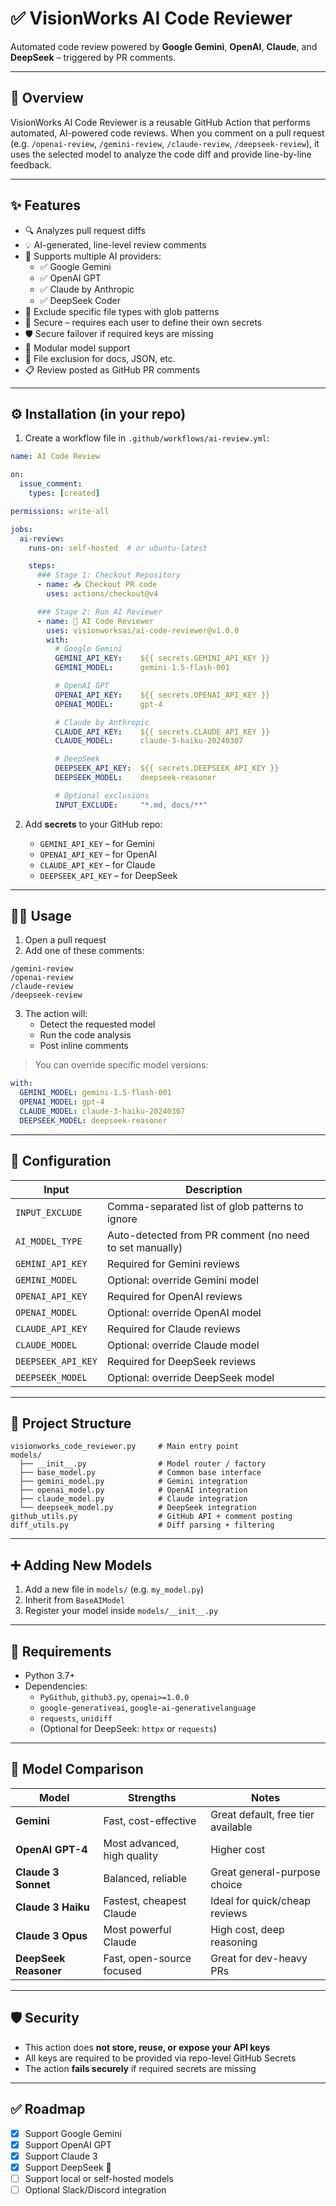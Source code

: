 # ✅ VisionWorks AI Code Reviewer

Automated code review powered by **Google Gemini**, **OpenAI**, **Claude**, and **DeepSeek** – triggered by PR comments.

---

## 🚀 Overview

VisionWorks AI Code Reviewer is a reusable GitHub Action that performs automated, AI-powered code reviews. When you comment on a pull request (e.g. `/openai-review`, `/gemini-review`, `/claude-review`, `/deepseek-review`), it uses the selected model to analyze the code diff and provide line-by-line feedback.

---

## ✨ Features

- 🔍 Analyzes pull request diffs
- 💡 AI-generated, line-level review comments
- 🧠 Supports multiple AI providers:
  - ✅ Google Gemini
  - ✅ OpenAI GPT
  - ✅ Claude by Anthropic
  - ✅ DeepSeek Coder
- 🎯 Exclude specific file types with glob patterns
- 🔐 Secure – requires each user to define their own secrets
- 🛡️ Secure failover if required keys are missing
- 🚀 Modular model support
- 📌 File exclusion for docs, JSON, etc.
- 📋 Review posted as GitHub PR comments

---

## ⚙️ Installation (in your repo)

1. Create a workflow file in `.github/workflows/ai-review.yml`:

```yaml
name: AI Code Review

on:
  issue_comment:
    types: [created]

permissions: write-all

jobs:
  ai-review:
    runs-on: self-hosted  # or ubuntu-latest

    steps:
      ### Stage 1: Checkout Repository
      - name: 📥 Checkout PR code
        uses: actions/checkout@v4

      ### Stage 2: Run AI Reviewer
      - name: 🤖 AI Code Reviewer
        uses: visionworksai/ai-code-reviewer@v1.0.0
        with:
          # Google Gemini
          GEMINI_API_KEY:    ${{ secrets.GEMINI_API_KEY }}
          GEMINI_MODEL:      gemini-1.5-flash-001

          # OpenAI GPT
          OPENAI_API_KEY:    ${{ secrets.OPENAI_API_KEY }}
          OPENAI_MODEL:      gpt-4

          # Claude by Anthropic
          CLAUDE_API_KEY:    ${{ secrets.CLAUDE_API_KEY }}
          CLAUDE_MODEL:      claude-3-haiku-20240307

          # DeepSeek
          DEEPSEEK_API_KEY:  ${{ secrets.DEEPSEEK_API_KEY }}
          DEEPSEEK_MODEL:    deepseek-reasoner

          # Optional exclusions
          INPUT_EXCLUDE:     "*.md, docs/**"

```

2. Add **secrets** to your GitHub repo:

   - `GEMINI_API_KEY` – for Gemini
   - `OPENAI_API_KEY` – for OpenAI
   - `CLAUDE_API_KEY` – for Claude
   - `DEEPSEEK_API_KEY` – for DeepSeek

---

## 🧑‍💻 Usage

1. Open a pull request
2. Add one of these comments:

```
/gemini-review
/openai-review
/claude-review
/deepseek-review
```

3. The action will:
   - Detect the requested model
   - Run the code analysis
   - Post inline comments

> You can override specific model versions:

```yaml
with:
  GEMINI_MODEL: gemini-1.5-flash-001
  OPENAI_MODEL: gpt-4
  CLAUDE_MODEL: claude-3-haiku-20240307
  DEEPSEEK_MODEL: deepseek-reasoner
```

---

## 🔧 Configuration

| Input               | Description                                           |
|---------------------|-------------------------------------------------------|
| `INPUT_EXCLUDE`     | Comma-separated list of glob patterns to ignore       |
| `AI_MODEL_TYPE`     | Auto-detected from PR comment (no need to set manually) |
| `GEMINI_API_KEY`    | Required for Gemini reviews                           |
| `GEMINI_MODEL`      | Optional: override Gemini model                       |
| `OPENAI_API_KEY`    | Required for OpenAI reviews                           |
| `OPENAI_MODEL`      | Optional: override OpenAI model                       |
| `CLAUDE_API_KEY`    | Required for Claude reviews                           |
| `CLAUDE_MODEL`      | Optional: override Claude model                       |
| `DEEPSEEK_API_KEY`  | Required for DeepSeek reviews                         |
| `DEEPSEEK_MODEL`    | Optional: override DeepSeek model                     |

---

## 🧱 Project Structure

```
visionworks_code_reviewer.py     # Main entry point
models/
  ├── __init__.py                # Model router / factory
  ├── base_model.py              # Common base interface
  ├── gemini_model.py            # Gemini integration
  ├── openai_model.py            # OpenAI integration
  ├── claude_model.py            # Claude integration
  └── deepseek_model.py          # DeepSeek integration
github_utils.py                  # GitHub API + comment posting
diff_utils.py                    # Diff parsing + filtering
```

---

## ➕ Adding New Models

1. Add a new file in `models/` (e.g. `my_model.py`)
2. Inherit from `BaseAIModel`
3. Register your model inside `models/__init__.py`

---

## 🧪 Requirements

- Python 3.7+
- Dependencies:
  - `PyGithub`, `github3.py`, `openai>=1.0.0`
  - `google-generativeai`, `google-ai-generativelanguage`
  - `requests`, `unidiff`
  - (Optional for DeepSeek: `httpx` or `requests`)

---

## 🤖 Model Comparison

| Model              | Strengths                         | Notes                               |
|--------------------|-----------------------------------|-------------------------------------|
| **Gemini**         | Fast, cost-effective              | Great default, free tier available  |
| **OpenAI GPT-4**   | Most advanced, high quality       | Higher cost                         |
| **Claude 3 Sonnet**| Balanced, reliable                | Great general-purpose choice        |
| **Claude 3 Haiku** | Fastest, cheapest Claude          | Ideal for quick/cheap reviews       |
| **Claude 3 Opus**  | Most powerful Claude              | High cost, deep reasoning           |
| **DeepSeek Reasoner** | Fast, open-source focused         | Great for dev-heavy PRs             |

---

## 🛡️ Security

- This action does **not store, reuse, or expose your API keys**
- All keys are required to be provided via repo-level GitHub Secrets
- The action **fails securely** if required secrets are missing

---

## ✅ Roadmap

- [x] Support Google Gemini
- [x] Support OpenAI GPT
- [x] Support Claude 3
- [x] Support DeepSeek 🚀
- [ ] Support local or self-hosted models
- [ ] Optional Slack/Discord integration
